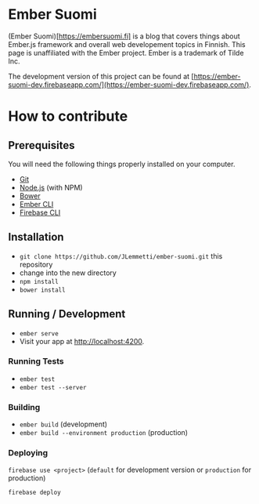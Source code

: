 # Ember Suomi

(Ember Suomi)[https://embersuomi.fi] is a blog that covers things about Ember.js framework and overall web developement topics in Finnish. This page is unaffiliated with the Ember project. Ember is a trademark of Tilde Inc.

The development version of this project can be found at [https://ember-suomi-dev.firebaseapp.com/](https://ember-suomi-dev.firebaseapp.com/).

# How to contribute

## Prerequisites

You will need the following things properly installed on your computer.

* [Git](http://git-scm.com/)
* [Node.js](http://nodejs.org/) (with NPM)
* [Bower](http://bower.io/)
* [Ember CLI](http://www.ember-cli.com/)
* [Firebase CLI](https://github.com/firebase/firebase-tools)

## Installation

* `git clone https://github.com/JLemmetti/ember-suomi.git` this repository
* change into the new directory
* `npm install`
* `bower install`

## Running / Development

* `ember serve`
* Visit your app at [http://localhost:4200](http://localhost:4200).

### Running Tests

* `ember test`
* `ember test --server`

### Building

* `ember build` (development)
* `ember build --environment production` (production)

### Deploying

`firebase use <project>` (`default` for development version or `production` for production)

`firebase deploy`
